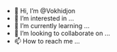 - 👋 Hi, I’m @Vokhidjon
- 👀 I’m interested in ...
- 🌱 I’m currently learning ...
- 💞️ I’m looking to collaborate on ...
- 📫 How to reach me ...

<!---
Vokhidjon/Vokhidjon is a ✨ special ✨ repository because its `README.md` (this file) appears on your GitHub profile.
You can click the Preview link to take a look at your changes.
--->
